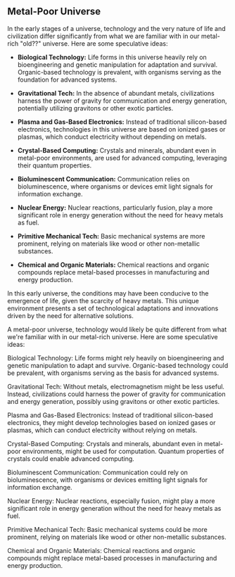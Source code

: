 ## Metal-Poor Universe

In the early stages of a universe, technology and the very nature of life and civilization differ significantly from what we are familiar with in our metal-rich "old??" universe. Here are some speculative ideas:

- **Biological Technology:** Life forms in this universe heavily rely on bioengineering and genetic manipulation for adaptation and survival. Organic-based technology is prevalent, with organisms serving as the foundation for advanced systems.

- **Gravitational Tech:** In the absence of abundant metals, civilizations harness the power of gravity for communication and energy generation, potentially utilizing gravitons or other exotic particles.

- **Plasma and Gas-Based Electronics:** Instead of traditional silicon-based electronics, technologies in this universe are based on ionized gases or plasmas, which conduct electricity without depending on metals.

- **Crystal-Based Computing:** Crystals and minerals, abundant even in metal-poor environments, are used for advanced computing, leveraging their quantum properties.

- **Bioluminescent Communication:** Communication relies on bioluminescence, where organisms or devices emit light signals for information exchange.

- **Nuclear Energy:** Nuclear reactions, particularly fusion, play a more significant role in energy generation without the need for heavy metals as fuel.

- **Primitive Mechanical Tech:** Basic mechanical systems are more prominent, relying on materials like wood or other non-metallic substances.

- **Chemical and Organic Materials:** Chemical reactions and organic compounds replace metal-based processes in manufacturing and energy production.

In this early universe, the conditions may have been conducive to the emergence of life, given the scarcity of heavy metals. This unique environment presents a set of technological adaptations and innovations driven by the need for alternative solutions.


A metal-poor universe, technology would likely be quite different from what we're familiar with in our metal-rich universe. Here are some speculative ideas:

Biological Technology: Life forms might rely heavily on bioengineering and genetic manipulation to adapt and survive. Organic-based technology could be prevalent, with organisms serving as the basis for advanced systems.

Gravitational Tech: Without metals, electromagnetism might be less useful. Instead, civilizations could harness the power of gravity for communication and energy generation, possibly using gravitons or other exotic particles.

Plasma and Gas-Based Electronics: Instead of traditional silicon-based electronics, they might develop technologies based on ionized gases or plasmas, which can conduct electricity without relying on metals.

Crystal-Based Computing: Crystals and minerals, abundant even in metal-poor environments, might be used for computation. Quantum properties of crystals could enable advanced computing.

Bioluminescent Communication: Communication could rely on bioluminescence, with organisms or devices emitting light signals for information exchange.

Nuclear Energy: Nuclear reactions, especially fusion, might play a more significant role in energy generation without the need for heavy metals as fuel.

Primitive Mechanical Tech: Basic mechanical systems could be more prominent, relying on materials like wood or other non-metallic substances.

Chemical and Organic Materials: Chemical reactions and organic compounds might replace metal-based processes in manufacturing and energy production.

